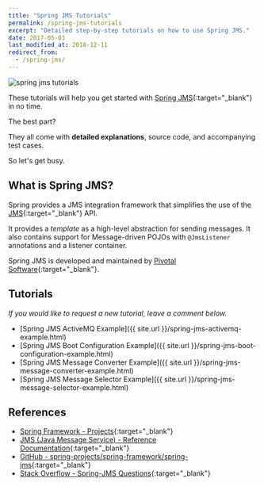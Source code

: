 ```yaml
---
title: "Spring JMS Tutorials"
permalink: /spring-jms-tutorials
excerpt: "Detailed step-by-step tutorials on how to use Spring JMS."
date: 2017-05-01
last_modified_at: 2018-12-11
redirect_from:
  - /spring-jms/
---
```


<img src="{{ site.url }}/assets/images/spring-jms/spring-jms-tutorials.png" alt="spring jms tutorials" class="align-right title-image">

These tutorials will help you get started with [Spring JMS](https://spring.io/projects/spring-batch){:target="_blank"} in no time.

The best part?

They all come with **detailed explanations**, source code, and accompanying test cases.

So let's get busy.

## What is Spring JMS?

Spring provides a JMS integration framework that simplifies the use of the [JMS](https://en.wikipedia.org/wiki/Java_Message_Service){:target="_blank"} API.

It provides a <var>template</var> as a high-level abstraction for sending messages. It also contains support for Message-driven POJOs with `@JmsListener` annotations and a listener container.

Spring JMS is developed and maintained by [Pivotal Software](https://pivotal.io/){:target="_blank"}.

## Tutorials

_If you would like to request a new tutorial, leave a comment below._

* [Spring JMS ActiveMQ Example]({{ site.url }}/spring-jms-activemq-example.html)
* [Spring JMS Boot Configuration Example]({{ site.url }}/spring-jms-boot-configuration-example.html)
* [Spring JMS Message Converter Example]({{ site.url }}/spring-jms-message-converter-example.html)
* [Spring JMS Message Selector Example]({{ site.url }}/spring-jms-message-selector-example.html)

## References

* [Spring Framework - Projects](https://spring.io/projects/spring-framework){:target="_blank"}
* [JMS (Java Message Service) - Reference Documentation](https://docs.spring.io/spring/docs/current/spring-framework-reference/integration.html#jms){:target="_blank"}
* [GitHub - spring-projects/spring-framework/spring-jms](https://github.com/spring-projects/spring-framework/tree/master/spring-jms){:target="_blank"}
* [Stack Overflow - Spring-JMS Questions](http://stackoverflow.com/questions/tagged/spring-jms){:target="_blank"}
